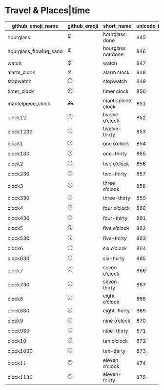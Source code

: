 # Travel & Places|time

|github_emoji_name|github_emoji|short_name|unicode_index|
|---|---|---|---|
|hourglass|:hourglass:|hourglass done|845|
|hourglass_flowing_sand|:hourglass_flowing_sand:|hourglass not done|846|
|watch|:watch:|watch|847|
|alarm_clock|:alarm_clock:|alarm clock|848|
|stopwatch|:stopwatch:|stopwatch|849|
|timer_clock|:timer_clock:|timer clock|850|
|mantelpiece_clock|:mantelpiece_clock:|mantelpiece clock|851|
|clock12|:clock12:|twelve o’clock|852|
|clock1230|:clock1230:|twelve-thirty|853|
|clock1|:clock1:|one o’clock|854|
|clock130|:clock130:|one-thirty|855|
|clock2|:clock2:|two o’clock|856|
|clock230|:clock230:|two-thirty|857|
|clock3|:clock3:|three o’clock|858|
|clock330|:clock330:|three-thirty|859|
|clock4|:clock4:|four o’clock|860|
|clock430|:clock430:|four-thirty|861|
|clock5|:clock5:|five o’clock|862|
|clock530|:clock530:|five-thirty|863|
|clock6|:clock6:|six o’clock|864|
|clock630|:clock630:|six-thirty|865|
|clock7|:clock7:|seven o’clock|866|
|clock730|:clock730:|seven-thirty|867|
|clock8|:clock8:|eight o’clock|868|
|clock830|:clock830:|eight-thirty|869|
|clock9|:clock9:|nine o’clock|870|
|clock930|:clock930:|nine-thirty|871|
|clock10|:clock10:|ten o’clock|872|
|clock1030|:clock1030:|ten-thirty|873|
|clock11|:clock11:|eleven o’clock|874|
|clock1130|:clock1130:|eleven-thirty|875|
